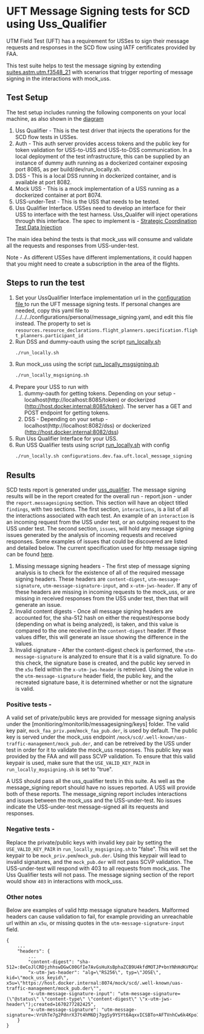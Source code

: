 # UFT Message Signing tests for SCD using Uss_Qualifier

UTM Field Test (UFT) has a requirement for USSes to sign their message requests
and responses in the SCD flow using IATF certificates provided by FAA.

This test suite helps to test the message signing by extending [suites.astm.utm.f3548_21](../../../astm/utm/f3548_21.yaml)
with scenarios that trigger reporting of message signing in the interactions with mock_uss.

## Test Setup

The test setup includes running the following components on your local machine, as also shown in the [diagram](./InterUss_Test_Harness_With_Message_Signing.png)

1. Uss Qualifier - This is the test driver that injects the operations for the SCD flow tests in USSes.
2. Auth - This auth server provides access tokens and the public key for token validation for USS-to-USS and USS-to-DSS communication. In a local deployment of the test infrastructure, this can be supplied by an instance of dummy auth running as a dockerized container exposing port 8085, as per build/dev/run_locally.sh.
3. DSS - This is a local DSS running in dockerized container, and is available at port 8082.
4. Mock USS - This is a mock implementation of a USS running as a dockerized container at port 8074.
5. USS-under-Test - This is the USS that needs to be tested.
6. Uss Qualifier Interface. USSes need to develop an interface for their USS
to interface with the test harness. Uss_Qualifer will inject operations through this interface. The spec to
implement is - [Strategic Coordination Test Data Injection](https://github.com/interuss/automated_testing_interfaces/blob/fa3a5f544161c408f50255630a23b670c74a67d1/scd/v1/scd.yaml)

The main idea behind the tests is that mock_uss will consume and validate all the requests and responses from USS-under-test.

Note - As different USSes have different implementations, it could happen that you might need to create a subscription in the area of the flights.

## Steps to run the test

1. Set your UssQualifier Interface implementation url in the [configuration file ](../../../../configurations/dev/faa/uft/local_message_signing.yaml )to run the UFT message signing tests. If personal changes are needed, copy this yaml file to /../../../configurations/personal/message_signing.yaml, and edit this file instead.
The property to set is `resources.resource_declarations.flight_planners.specification.flight_planners.participant_id`
2. Run DSS and dummy-oauth using the script [run_locally.sh](../../../../../../build/dev/run_locally.sh)
    ```bash
    ./run_locally.sh
    ```
3. Run mock_uss using the script [run_locally_msgsigning.sh](../../../../../mock_uss/run_locally_msgsigning.sh)
    ```bash
   ./run_locally_msgsigning.sh
    ```
4. Prepare your USS to run with
   1. dummy-oauth for getting tokens. Depending on your setup - localhost(http://localhost:8085/token) or dockerized (http://host.docker.internal:8085/token). The server has a GET and POST endpoint for getting tokens.
   2. DSS - Depending on your setup - localhost(http://localhost:8082/dss) or dockerized (http://host.docker.internal:8082/dss)
5. Run Uss Qualifier Interface for your USS.
6. Run USS Qualifier tests using script [run_locally.sh](../../../../../uss_qualifier/run_locally.sh) with config
    ```bash
   ./run_locally.sh configurations.dev.faa.uft.local_message_signing
   ```

## Results
SCD tests report is generated under [uss_qualifier](../../../../../uss_qualifier).
The message signing results will be in the report created for the overall run - report.json - under the `report.messagesigning` section. This section will have an object titled `findings`, with two sections. The first section, `interactions`, is a list of all the interactions associated with each test. An example of an `interaction` is an incoming request from the USS under test, or an outgoing request to the USS under test. The second section, `issues`, will hold any message signing issues generated by the analysis of incoming requests and received responses. Some examples of issues that could be discovered are listed and detailed below. The current specification used for http message signing can be found [here](https://datatracker.ietf.org/doc/html/draft-ietf-httpbis-message-signatures-11).  

1. Missing message signing headers - The first step of message signing analysis is to check for the existence of all of the required message signing headers. These headers are `content-digest`, `utm-message-signature`, `utm-message-signature-input`, and `x-utm-jws-header`. If any of these headers are missing in incoming requests to the mock_uss, or are missing in received responses from the USS under test, then that will generate an issue.
2. Invalid content digests - Once all message signing headers are accounted for, the sha-512 hash on either the request/response body (depending on what is being analyzed), is taken, and this value is compared to the one received in the `content-digest` header. If these values differ, this will generate an issue showing the difference in the values. 
3. Invalid signature - After the content-digest check is performed, the `utm-message-signature` is analyzed to ensure that it is a valid signature. To do this check, the signature base is created, and the public key served in the `x5u` field within the `x-utm-jws-header` is retreived. Using the value in the `utm-message-signature` header field, the public key, and the recreated signature base, it is determined whether or not the signature is valid.


### Positive tests -
A valid set of private/public keys are provided for message signing analysis under the [monitioring/monitorlib/messagesigning/keys] folder. The valid key pair, `mock_faa_priv.pem`/`mock_faa_pub.der`, is used by default. The public key is served under the mock_uss endpoint `/mock/scd/.well-known/uas-traffic-management/mock_pub.der`, and can be retreived by the USS under test in order for it to validate the mock_uss responses. This public key was provided by the FAA and will pass SCVP validation. To ensure that this valid keypair is used, make sure that the `USE_VALID_KEY_PAIR` in `run_locally_msgsigning.sh` is set to "true". 


A USS should pass all the uss_qualifier tests in this suite.
As well as the message_signing report should have no issues reported. A USS will provide both of these reports.
The message_signing report includes interactions and issues between the mock_uss and the USS-under-test.
No issues indicate the USS-under-test message-signed all its requests and responses.


### Negative tests -
Replace the private/public keys with invalid key pair by setting the `USE_VALID_KEY_PAIR` in `run_locally_msgsigning.sh` to "false". This will set the keypair to be `mock_priv.pem`/`mock_pub.der`. Using this keypair will lead to invalid signatures, and the `mock_pub.der` will not pass SCVP validation.
The USS-under-test will respond with 403 to all requests from mock_uss. The Uss Qualifier tests will not pass.
The message signing section of the report would show `403` in interactions with mock_uss.


### Other notes
Below are examples of valid http message signature headers. Malformed headers can cause validation to fail, for example providing an unreachable url within an `x5u`, or missing quotes in the `utm-message-signature-input` field.


```
{
    ...
    "headers": {
        ...
        "content-digest": "sha-512=:8eCoJlCRDjzhhswDGwC00GfIe7AvGsHuXsBphaZCB9U4kfdMOTJP+bnYNhHdKVPQaSWxTjuim3ywMxh+kIA25w==:",
        "x-utm-jws-header": "alg=\"RS256\", typ=\"JOSE\", kid=\"mock_uss_keyid\", x5u=\"https://host.docker.internal:8074/mock/scd/.well-known/uas-traffic-management/mock_pub.der\"",
        "x-utm-message-signature-input": "utm-message-signature=(\"@status\" \"content-type\" \"content-digest\" \"x-utm-jws-header\");created=1670277282425",
        "x-utm-message-signature": "utm-message-signature=:VrUhTe7g2PdnrX37t4hM6Dj7ggSy9YSYt6AqxvICSBTo+AFTVnhCw6k4Kpo1udVboepVYzYC4MHdjaGoTQ6hDT4gvH63QB3JyEqjs0TrAxFj78D5Rau7Sysku18Y/MJG1/cta7DRekdBQJnhFks0aIYzPTizYt0tUL9jx3yybyuK7jTNdtsFmN5qQDs2upTe0ivQjOWggGACMF1yxMZBsGmPLs24E5LssAfSpa1qunnWQNukMHYxtJ+GFMhAV4LDLsO3QQRidKhuhndqittYrGGujQwSz6WSaO8D+4DjR8vpWeR14JnwEIoS2oS6DiyX4fHMB296ai/tkbzklkbe5g==:"
    }
}
```